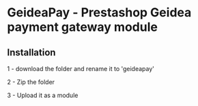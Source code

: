 # GeideaPay - Prestashop Geidea payment gateway module

## Installation

1 - download the folder and rename it to 'geideapay'

2 - Zip the folder

3 - Upload it as a module
